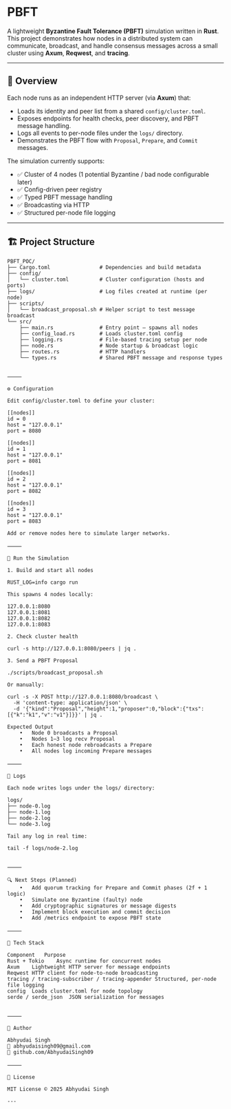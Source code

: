 # PBFT 

A lightweight **Byzantine Fault Tolerance (PBFT)** simulation written in **Rust**.  
This project demonstrates how nodes in a distributed system can communicate, broadcast, and handle consensus messages across a small cluster using **Axum**, **Reqwest**, and **tracing**.

---

## 🧠 Overview

Each node runs as an independent HTTP server (via **Axum**) that:

- Loads its identity and peer list from a shared `config/cluster.toml`.
- Exposes endpoints for health checks, peer discovery, and PBFT message handling.
- Logs all events to per-node files under the `logs/` directory.
- Demonstrates the PBFT flow with `Proposal`, `Prepare`, and `Commit` messages.

The simulation currently supports:

- ✅ Cluster of 4 nodes (1 potential Byzantine / bad node configurable later)
- ✅ Config-driven peer registry
- ✅ Typed PBFT message handling
- ✅ Broadcasting via HTTP
- ✅ Structured per-node file logging

---

## 🏗️ Project Structure

```text
PBFT_POC/
├── Cargo.toml                # Dependencies and build metadata
├── config/
│   └── cluster.toml          # Cluster configuration (hosts and ports)
├── logs/                     # Log files created at runtime (per node)
├── scripts/
│   └── broadcast_proposal.sh # Helper script to test message broadcast
└── src/
    ├── main.rs               # Entry point – spawns all nodes
    ├── config_load.rs        # Loads cluster.toml config
    ├── logging.rs            # File-based tracing setup per node
    ├── node.rs               # Node startup & broadcast logic
    ├── routes.rs             # HTTP handlers
    └── types.rs              # Shared PBFT message and response types


⸻

⚙️ Configuration

Edit config/cluster.toml to define your cluster:

[[nodes]]
id = 0
host = "127.0.0.1"
port = 8080

[[nodes]]
id = 1
host = "127.0.0.1"
port = 8081

[[nodes]]
id = 2
host = "127.0.0.1"
port = 8082

[[nodes]]
id = 3
host = "127.0.0.1"
port = 8083

Add or remove nodes here to simulate larger networks.

⸻

🚀 Run the Simulation

1. Build and start all nodes

RUST_LOG=info cargo run

This spawns 4 nodes locally:

127.0.0.1:8080
127.0.0.1:8081
127.0.0.1:8082
127.0.0.1:8083

2. Check cluster health

curl -s http://127.0.0.1:8080/peers | jq .

3. Send a PBFT Proposal

./scripts/broadcast_proposal.sh

Or manually:

curl -s -X POST http://127.0.0.1:8080/broadcast \
  -H 'content-type: application/json' \
  -d '{"kind":"Proposal","height":1,"proposer":0,"block":{"txs":[{"k":"k1","v":"v1"}]}}' | jq .

Expected Output
	•	Node 0 broadcasts a Proposal
	•	Nodes 1–3 log recv Proposal
	•	Each honest node rebroadcasts a Prepare
	•	All nodes log incoming Prepare messages

⸻

🧾 Logs

Each node writes logs under the logs/ directory:

logs/
├── node-0.log
├── node-1.log
├── node-2.log
└── node-3.log

Tail any log in real time:

tail -f logs/node-2.log


⸻

🔍 Next Steps (Planned)
	•	Add quorum tracking for Prepare and Commit phases (2f + 1 logic)
	•	Simulate one Byzantine (faulty) node
	•	Add cryptographic signatures or message digests
	•	Implement block execution and commit decision
	•	Add /metrics endpoint to expose PBFT state

⸻

🧰 Tech Stack

Component	Purpose
Rust + Tokio	Async runtime for concurrent nodes
Axum	Lightweight HTTP server for message endpoints
Reqwest	HTTP client for node-to-node broadcasting
tracing / tracing-subscriber / tracing-appender	Structured, per-node file logging
config	Loads cluster.toml for node topology
serde / serde_json	JSON serialization for messages


⸻

🤝 Author

Abhyudai Singh
📧 abhyudaisingh09@gmail.com
🔗 github.com/AbhyudaiSingh09

⸻

📜 License

MIT License © 2025 Abhyudai Singh

---